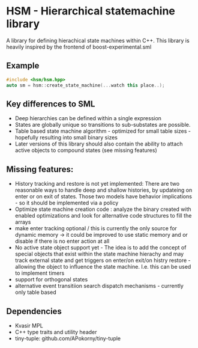 # HSM - Hierarchical statemachine library

A library for defining hierachical state machines within C++. This library is heavily inspired by the frontend of boost-experimental.sml

## Example

```C++
#include <hsm/hsm.hpp>
auto sm = hsm::create_state_machine(...watch this place..);
```

## Key differences to SML

* Deep hierarchies can be defined within a single expression
* States are globally unique so transitions to sub-substates are possible.
* Table based state machine algorithm - optimized for small table sizes - hopefully resulting into small binary sizes
* Later versions of this library should also contain the ability to attach active objects to compound states (see missing features)

## Missing features:

* History tracking and restore is not yet implemented: There are two reasonable ways to handle deep and shallow histories, by updateing on enter or on exit of states. Those two models have behavior implications - so it should be implemented via a policy
* Optimize state machine creation code : analyze the binary created with enabled optimizations and look for alternative code structures to fill the arrays
* make enter tracking optional / this is currently the only source for dynamic memory -> it could be improved to use static memory and or disable if there is no enter action at all
* No active state object support yet - The idea is to add the concept of special objects that exist within the state machine hierachy and may track external state and get triggers on enter/on exit/on histry restore - allowing the object to influence the state machine. I.e. this can be used to implement timers
* support for orthogonal states
* alternative event transitiion search dispatch mechanisms - currently only table based

## Dependencies

* Kvasir MPL
* C++ type traits and utility header
* tiny-tuple: github.com/APokorny/tiny-tuple
